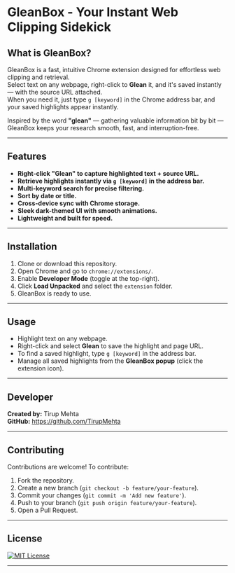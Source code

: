 # GleanBox - Your Instant Web Clipping Sidekick

## What is GleanBox?

GleanBox is a fast, intuitive Chrome extension designed for effortless web clipping and retrieval.  
Select text on any webpage, right-click to **Glean** it, and it's saved instantly — with the source URL attached.  
When you need it, just type `g [keyword]` in the Chrome address bar, and your saved highlights appear instantly.

Inspired by the word **"glean"** — gathering valuable information bit by bit — GleanBox keeps your research smooth, fast, and interruption-free.

---

## Features

-  **Right-click "Glean" to capture highlighted text + source URL.**  
-  **Retrieve highlights instantly via `g [keyword]` in the address bar.**  
-  **Multi-keyword search for precise filtering.**  
-  **Sort by date or title.**  
-  **Cross-device sync with Chrome storage.**  
-  **Sleek dark-themed UI with smooth animations.**  
-  **Lightweight and built for speed.**

---

## Installation

1. Clone or download this repository.
2. Open Chrome and go to `chrome://extensions/`.
3. Enable **Developer Mode** (toggle at the top-right).
4. Click **Load Unpacked** and select the `extension` folder.
5. GleanBox is ready to use.

---

## Usage

- Highlight text on any webpage.
- Right-click and select **Glean** to save the highlight and page URL.
- To find a saved highlight, type `g [keyword]` in the address bar.
- Manage all saved highlights from the **GleanBox popup** (click the extension icon).

---

## Developer

**Created by:** Tirup Mehta  
**GitHub:** https://github.com/TirupMehta

---

## Contributing

Contributions are welcome! To contribute:

1. Fork the repository.
2. Create a new branch (`git checkout -b feature/your-feature`).
3. Commit your changes (`git commit -m 'Add new feature'`).
4. Push to your branch (`git push origin feature/your-feature`).
5. Open a Pull Request.

---

## License

[![MIT License](https://img.shields.io/badge/License-MIT-blue.svg)](./LICENSE)

---

